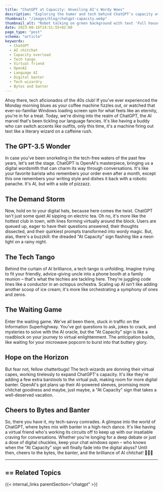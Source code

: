 ```yaml
---
title: "ChatGPT at Capacity: Unveiling AI's Wordy Woes"
description: "Exploring the humor and tech behind ChatGPT's capacity overload. Discover AI chatter, tech tango, and the race to satisfy our conversation cravings."
thumbnail: "/images/blog/chatgpt-capacity.webp"
thumbnail_alt: "Robot talking on green background with text 'Full house, no vacancy!'"
date: 2023-08-16T14:51:55+02:00
page_type: "post"
schema: "article"
keywords:
  - ChatGPT
  - AI chitchat
  - Capacity overload
  - Tech tango
  - Virtual friend
  - OpenAI
  - Language AI
  - Digital banter
  - Tech wizardry
  - Bytes and banter
---
```


Ahoy there, tech aficionados of the 40s club! If you've ever experienced the Monday morning blues as your coffee machine fizzles out, or watched that ever-so-familiar Windows loading screen spin for what feels like an eternity, you're in for a treat. Today, we're diving into the realm of ChatGPT, the AI marvel that's been tickling our language fancies. It's like having a buddy who can switch accents like outfits, only this time, it's a machine firing out text like a literary wizard on a caffeine rush.

## The GPT-3.5 Wonder

In case you've been snorkeling in the tech-free waters of the past few years, let's set the stage. ChatGPT is OpenAI's masterpiece, bringing us a digital wordsmith that can charm its way through conversations. It's like your favorite barista who remembers your order even after a month, except this one remembers your writing style and dishes it back with a robotic panache. It's AI, but with a side of pizzazz.

## The Demand Storm

Now, hold on to your digital hats, because here comes the twist. ChatGPT isn't just some quiet AI sipping on electric tea. Oh no, it's more like the hottest club in town, with lines forming virtually around the block. Users are queued up, eager to have their questions answered, their thoughts dissected, and their quirkiest prompts transformed into wordy magic. But, alas, there's a buzzkill: the dreaded "At Capacity" sign flashing like a neon light on a rainy night.

## The Tech Tango

Behind the curtain of AI brilliance, a tech tango is unfolding. Imagine trying to fit your friendly, advice-giving uncle into a phone booth at a family reunion – that's what the techies are tackling here. They're juggling code lines like a conductor in an octopus orchestra. Scaling up AI isn't like adding another scoop of ice cream; it's more like orchestrating a symphony of ones and zeros.

## The Waiting Game

Enter the waiting game. We've all been there, stuck in traffic on the Information Superhighway. You've got questions to ask, jokes to crack, and mysteries to solve with the AI oracle, but the "At Capacity" sign is like a roadblock on your journey to virtual enlightenment. The anticipation builds, like waiting for your microwave popcorn to burst into that buttery glory.

## Hope on the Horizon

But fear not, fellow chatterbugs! The tech wizards are donning their virtual capes, working tirelessly to expand ChatGPT's capacity. It's like they're adding a few extra barstools to the virtual pub, making room for more digital banter. OpenAI's got plans up their AI-powered sleeves, promising more chitchat goodness and maybe, just maybe, a "At Capacity" sign that takes a well-deserved vacation.

## Cheers to Bytes and Banter

So, there you have it, my tech-savvy comrades. A glimpse into the world of ChatGPT, where bytes mix with banter in a high-tech dance. It's like having a virtual friend who's working its circuits off to keep up with our insatiable craving for conversations. Whether you're longing for a deep debate or just a dose of digital chuckles, keep your chat windows open – who knows when the "At Capacity" sign will finally fade into the digital abyss? Until then, cheers to the bytes, the banter, and the brilliance of AI chitchat! 🎉🤖🔥

---

## == Related Topics

{{< internal_links parentSection="chatgpt" >}}
